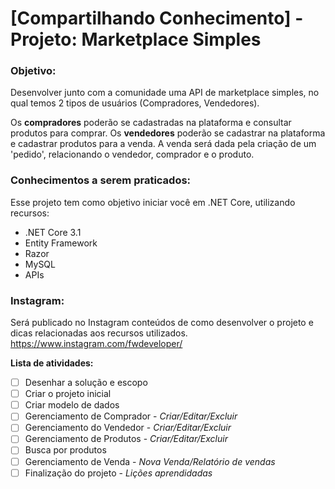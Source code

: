 # [Compartilhando Conhecimento] - Projeto: Marketplace Simples

### Objetivo: 
Desenvolver junto com a comunidade uma API de marketplace simples, no qual temos 2 tipos de usuários (Compradores, Vendedores).

Os **compradores** poderão se cadastradas na plataforma e consultar produtos para comprar.
Os **vendedores** poderão se cadastrar na plataforma e cadastrar produtos para a venda.
A venda será dada pela criação de um 'pedido', relacionando o vendedor, comprador e o produto.

### Conhecimentos a serem praticados:
Esse projeto tem como objetivo iniciar você em .NET Core, utilizando recursos:
* .NET Core 3.1
* Entity Framework
* Razor
* MySQL
* APIs

### Instagram:
Será publicado no Instagram conteúdos de como desenvolver o projeto e dicas relacionadas aos recursos utilizados.
https://www.instagram.com/fwdeveloper/

**Lista de atividades:**
 - [ ] Desenhar a solução e escopo
 - [ ] Criar o projeto inicial
 - [ ] Criar modelo de dados
 - [ ] Gerenciamento de Comprador - _Criar/Editar/Excluir_
 - [ ] Gerenciamento do Vendedor - _Criar/Editar/Excluir_
 - [ ] Gerenciamento de Produtos - _Criar/Editar/Excluir_
 - [ ] Busca por produtos
 - [ ] Gerenciamento de Venda - _Nova Venda/Relatório de vendas_
 - [ ] Finalização do projeto - _Lições aprendidadas_
